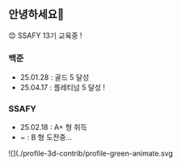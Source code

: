 ## 안녕하세요👋
😊 SSAFY 13기 교육중 !


### 백준 
- 25.01.28 : 골드 5 달성 <br>
- 25.04.17 : 플레티넘 5 달성 !

### SSAFY 
- 25.02.18 : A+ 형 취득
- ~ : B 형 도전중...



![](./profile-3d-contrib/profile-green-animate.svg
<!--
**almeng-E/almeng-E** is a ✨ _special_ ✨ repository because its `README.md` (this file) appears on your GitHub profile.

Here are some ideas to get you started:

- 🔭 I’m currently working on ...
- 🌱 I’m currently learning ...
- 👯 I’m looking to collaborate on ...
- 🤔 I’m looking for help with ...
- 💬 Ask me about ...
- 📫 How to reach me: ...
- 😄 Pronouns: ...
- ⚡ Fun fact: ...
-->
